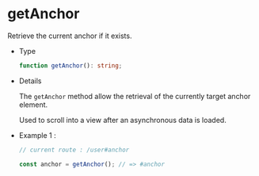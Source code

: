 # getAnchor

Retrieve the current anchor if it exists.

- Type

  ```ts
  function getAnchor(): string;
  ```

- Details

  The `getAnchor` method allow the retrieval of the currently target anchor element.

  Used to scroll into a view after an asynchronous data is loaded.

- Example 1 :

  ```ts
  // current route : /user#anchor

  const anchor = getAnchor(); // => #anchor
  ```
